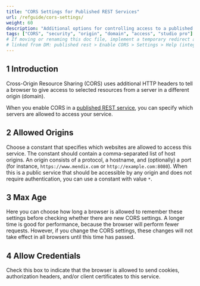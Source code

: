 ```yaml
---
title: "CORS Settings for Published REST Services"
url: /refguide/cors-settings/
weight: 60
description: "Additional options for controlling access to a published REST service"
tags: ["CORS", "security", "origin", "domain", "access", "studio pro"]
# If moving or renaming this doc file, implement a temporary redirect and let the respective team know they should update the URL in the product. See Mapping to Products for more details.
# linked from DM: published rest > Enable CORS > Settings > Help (integration)
---
```


## 1 Introduction

Cross-Origin Resource Sharing (CORS) uses additional HTTP headers to tell a browser to give access to selected resources from a server in a different origin (domain).

When you enable CORS in a [published REST service](/refguide/published-rest-service/), you can specify which servers are allowed to access your service.

## 2 Allowed Origins

Choose a constant that specifies which websites are allowed to access this service. The constant should contain a comma-separated list of host origins. An origin consists of a protocol, a hostname, and (optionally) a port (for instance, `https://www.mendix.com` or `http://example.com:8080`). When this is a public service that should be accessible by any origin and does not require authentication, you can use a constant with value `*`.

## 3 Max Age

Here you can choose how long a browser is allowed to remember these settings before checking whether there are new CORS settings. A longer time is good for performance, because the browser will perform fewer requests. However, if you change the CORS settings, these changes will not take effect in all browsers until this time has passed.

## 4 Allow Credentials

Check this box to indicate that the browser is allowed to send cookies, authorization headers, and/or client certificates to this service.
